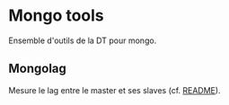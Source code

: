 # Mongo tools

Ensemble d'outils de la DT pour mongo.

## Mongolag

Mesure le lag entre le master et ses slaves (cf. [README](mongolag/README.md)).

